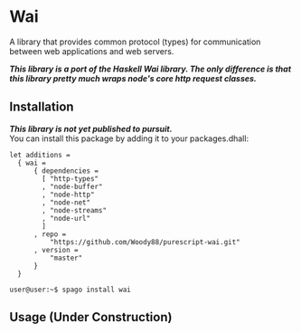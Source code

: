 # Wai

A library that provides common protocol (types) for communication between web applications and web servers. 

***This library is a port of the Haskell Wai library. The only difference is that this library pretty much wraps node's core http request classes.***

## Installation

***This library is not yet published to pursuit.***  
You can install this package by adding it to your packages.dhall:

```dhall
let additions =
  { wai =
      { dependencies =
        [ "http-types"
        , "node-buffer"
        , "node-http"
        , "node-net"
        , "node-streams"
        , "node-url"
        ]
      , repo =
          "https://github.com/Woody88/purescript-wai.git"
      , version =
          "master"
      }
  }
```
```console
user@user:~$ spago install wai
```

## Usage (**Under Construction**)